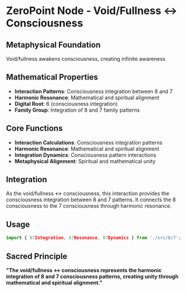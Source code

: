 # ZeroPoint Node - Void/Fullness ↔ Consciousness

## Metaphysical Foundation

Void/fullness awakens consciousness, creating infinite awareness

## Mathematical Properties

- **Interaction Patterns**: Consciousness integration between 8 and 7
- **Harmonic Resonance**: Mathematical and spiritual alignment
- **Digital Root**: 6 (consciousness integration)
- **Family Group**: Integration of 8 and 7 family patterns

## Core Functions

- **Interaction Calculations**: Consciousness integration patterns
- **Harmonic Resonance**: Mathematical and spiritual alignment
- **Integration Dynamics**: Consciousness pattern interactions
- **Metaphysical Alignment**: Spiritual and mathematical unity

## Integration

As the void/fullness ↔ consciousness, this interaction provides the consciousness integration between 8 and 7 patterns. It connects the 8 consciousness to the 7 consciousness through harmonic resonance.

## Usage

```typescript
import { 87Integration, 87Resonance, 87Dynamics } from './src/8/7';
```

## Sacred Principle

**"The void/fullness ↔ consciousness represents the harmonic integration of 8 and 7 consciousness patterns, creating unity through mathematical and spiritual alignment."**
